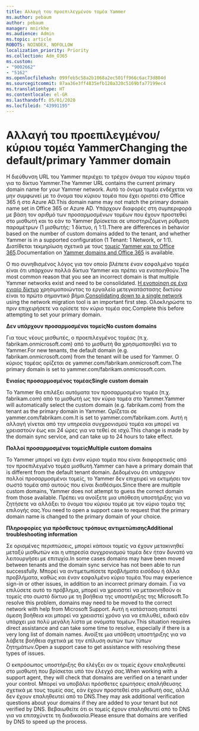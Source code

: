 ```yaml
---
title: Αλλαγή του προεπιλεγμένου τομέα Yammer
ms.author: pebaum
author: pebaum
manager: mnirkhe
ms.audience: Admin
ms.topic: article
ROBOTS: NOINDEX, NOFOLLOW
localization_priority: Priority
ms.collection: Adm_O365
ms.custom:
- "9002662"
- "5162"
ms.openlocfilehash: 099feb5c58a2b1068a2ec501ff966c6ac73d804d
ms.sourcegitcommit: 87aa36e3ff4835efb120a320c5169bfa77199ec4
ms.translationtype: HT
ms.contentlocale: el-GR
ms.lasthandoff: 05/01/2020
ms.locfileid: "43991195"
---
```

# <a name="changing-the-defaultprimary-yammer-domain"></a><span data-ttu-id="90406-102">Αλλαγή του προεπιλεγμένου/κύριου τομέα Yammer</span><span class="sxs-lookup"><span data-stu-id="90406-102">Changing the default/primary Yammer domain</span></span>

<span data-ttu-id="90406-103">Η διεύθυνση URL του Yammer περιέχει το τρέχον όνομα του κύριου τομέα για το δίκτυο Yammer.</span><span class="sxs-lookup"><span data-stu-id="90406-103">The Yammer URL contains the current primary domain name for your Yammer network.</span></span> <span data-ttu-id="90406-104">Αυτό το όνομα τομέα ενδέχεται να μην συμφωνεί με το όνομα του κύριου τομέα που έχει οριστεί στο Office 365 ή στο Azure AD.</span><span class="sxs-lookup"><span data-stu-id="90406-104">This domain name may not match the primary domain name set in Office 365 or Azure AD.</span></span> <span data-ttu-id="90406-105">Υπάρχουν διαφορές στη συμπεριφορά με βάση τον αριθμό των προσαρμοσμένων τομέων που έχουν προστεθεί στο μισθωτή και το εάν το Yammer βρίσκεται σε υποστηριζόμενη ρύθμιση παραμέτρων (1 μισθωτής: 1 δίκτυο, ή 1:1).</span><span class="sxs-lookup"><span data-stu-id="90406-105">There are differences in behavior based on the number of custom domains added to the tenant, and whether Yammer is in a supported configuration (1 Tenant: 1 Network, or 1:1).</span></span> <span data-ttu-id="90406-106">Διατίθεται τεκμηρίωση σχετικά με τους [τομείς Yammer και το Office 365](https://docs.microsoft.com/yammer/configure-your-yammer-network/manage-yammer-domains).</span><span class="sxs-lookup"><span data-stu-id="90406-106">Documentation on [Yammer domains and Office 365](https://docs.microsoft.com/yammer/configure-your-yammer-network/manage-yammer-domains) is available.</span></span>

<span data-ttu-id="90406-107">Ο πιο συνηθισμένος λόγος για τον οποίο βλέπετε έναν εσφαλμένο τομέα είναι ότι υπάρχουν πολλά δίκτυα Yammer και πρέπει να ενοποιηθούν.</span><span class="sxs-lookup"><span data-stu-id="90406-107">The most common reason that you see an incorrect domain is that multiple Yammer networks exist and need to be consolidated.</span></span> <span data-ttu-id="90406-108">[Η ενοποίηση σε ένα ενιαίο δίκτυο](https://docs.microsoft.com/yammer/configure-your-yammer-network/consolidate-multiple-yammer-networks) χρησιμοποιώντας το εργαλείο μετεγκατάστασης δικτύου είναι το πρώτο σημαντικό βήμα.</span><span class="sxs-lookup"><span data-stu-id="90406-108">[Consolidating down to a single network](https://docs.microsoft.com/yammer/configure-your-yammer-network/consolidate-multiple-yammer-networks) using the network migration tool is an important first step.</span></span> <span data-ttu-id="90406-109">Ολοκληρώστε το πριν επιχειρήσετε να ορίσετε τον κύριο τομέα σας.</span><span class="sxs-lookup"><span data-stu-id="90406-109">Complete this before attempting to set your primary domain.</span></span>

<span data-ttu-id="90406-110">**Δεν υπάρχουν προσαρμοσμένοι τομείς**</span><span class="sxs-lookup"><span data-stu-id="90406-110">**No custom domains**</span></span>

<span data-ttu-id="90406-111">Για τους νέους μισθωτές, ο προεπιλεγμένος τομέας (π.χ. fabrikam.onmicrosoft.com) από το μισθωτή θα χρησιμοποιηθεί για το Yammer.</span><span class="sxs-lookup"><span data-stu-id="90406-111">For new tenants, the default domain (e.g. fabrikam.onmicrosoft.com) from the tenant will be used for Yammer.</span></span> <span data-ttu-id="90406-112">Ο κύριος τομέας ορίζεται σε yammer.com/fabrikam.onmicrosoft.com.</span><span class="sxs-lookup"><span data-stu-id="90406-112">The primary domain is set to yammer.com/fabrikam.onmicrosoft.com.</span></span>

<span data-ttu-id="90406-113">**Ενιαίος προσαρμοσμένος τομέας**</span><span class="sxs-lookup"><span data-stu-id="90406-113">**Single custom domain**</span></span>

<span data-ttu-id="90406-114">Το Yammer θα επιλέξει αυτόματα τον προσαρμοσμένο τομέα (π.χ. fabrikam.com) από το μισθωτή ως τον κύριο τομέα στο Yammer.</span><span class="sxs-lookup"><span data-stu-id="90406-114">Yammer will automatically select the custom domain (e.g. fabrikam.com) from the tenant as the primary domain in Yammer.</span></span> <span data-ttu-id="90406-115">Ορίζεται σε yammer.com/fabrikam.com.</span><span class="sxs-lookup"><span data-stu-id="90406-115">It is set to yammer.com/fabrikam.com.</span></span> <span data-ttu-id="90406-116">Αυτή η αλλαγή γίνεται από την υπηρεσία συγχρονισμού τομέα και μπορεί να χρειαστούν έως και 24 ώρες για να τεθεί σε ισχύ.</span><span class="sxs-lookup"><span data-stu-id="90406-116">This change is made by the domain sync service, and can take up to 24 hours to take effect.</span></span>

<span data-ttu-id="90406-117">**Πολλοί προσαρμοσμένοι τομείς**</span><span class="sxs-lookup"><span data-stu-id="90406-117">**Multiple custom domains**</span></span>

<span data-ttu-id="90406-118">Το Yammer μπορεί να έχει έναν κύριο τομέα που είναι διαφορετικός από τον προεπιλεγμένο τομέα μισθωτή.</span><span class="sxs-lookup"><span data-stu-id="90406-118">Yammer can have a primary domain that is different from the default tenant domain.</span></span> <span data-ttu-id="90406-119">Δεδομένου ότι υπάρχουν πολλοί προσαρμοσμένοι τομείς, το Yammer δεν επιχειρεί να εκτιμήσει τον σωστό τομέα από αυτούς που είναι διαθέσιμοι.</span><span class="sxs-lookup"><span data-stu-id="90406-119">Since there are multiple custom domains, Yammer does not attempt to guess the correct domain from those available.</span></span> <span data-ttu-id="90406-120">Πρέπει να ανοίξετε μια υπόθεση υποστήριξης για να ζητήσετε να αλλάξει το όνομα του κύριου τομέα με τον κύριο τομέα της επιλογής σας.</span><span class="sxs-lookup"><span data-stu-id="90406-120">You need to open a support case to request that the primary domain name is changed to the primary domain of your choice.</span></span>

<span data-ttu-id="90406-121">**Πληροφορίες για πρόσθετους τρόπους αντιμετώπισης**</span><span class="sxs-lookup"><span data-stu-id="90406-121">**Additional troubleshooting information**</span></span>

<span data-ttu-id="90406-122">Σε ορισμένες περιπτώσεις, μπορεί κάποιοι τομείς να έχουν μετακινηθεί μεταξύ μισθωτών και η υπηρεσία συγχρονισμού τομέα δεν ήταν δυνατό να λειτουργήσει με επιτυχία.</span><span class="sxs-lookup"><span data-stu-id="90406-122">In some cases domains may have been moved between tenants and the domain sync service has not been able to run successfully.</span></span> <span data-ttu-id="90406-123">Μπορεί να αντιμετωπίσετε προβλήματα εισόδου ή άλλα προβλήματα, καθώς και έναν εσφαλμένο κύριο τομέα.</span><span class="sxs-lookup"><span data-stu-id="90406-123">You may experience sign-in or other issues, in addition to an incorrect primary domain.</span></span> <span data-ttu-id="90406-124">Για να επιλύσετε αυτό το πρόβλημα, μπορεί να χρειαστεί να μετακινηθούν οι τομείς στο σωστό δίκτυο με τη βοήθεια της υποστήριξης της Microsoft.</span><span class="sxs-lookup"><span data-stu-id="90406-124">To resolve this problem, domains may need to be moved to the correct network with help from Microsoft Support.</span></span> <span data-ttu-id="90406-125">Αυτή η κατάσταση απαιτεί άμεση βοήθεια και μπορεί να χρειαστεί χρόνο για να επιλυθεί, ειδικά εάν υπάρχει μια πολύ μεγάλη λίστα με ονόματα τομέων.</span><span class="sxs-lookup"><span data-stu-id="90406-125">This situation requires direct assistance and can take some time to resolve, especially if there is a very long list of domain names.</span></span> <span data-ttu-id="90406-126">Ανοίξτε μια υπόθεση υποστήριξης για να λάβετε βοήθεια σχετικά με την επίλυση αυτών των τύπων ζητημάτων.</span><span class="sxs-lookup"><span data-stu-id="90406-126">Open a support case to get assistance with resolving these types of issues.</span></span>

<span data-ttu-id="90406-127">Ο εκπρόσωπος υποστήριξης θα ελέγξει αν οι τομείς έχουν επαληθευτεί στο μισθωτή που βρίσκεται υπό τον έλεγχό σας.</span><span class="sxs-lookup"><span data-stu-id="90406-127">When working with a support agent, they will check that domains are verified on a tenant under your control.</span></span> <span data-ttu-id="90406-128">Μπορεί να υποβάλει πρόσθετες ερωτήσεις επαλήθευσης σχετικά με τους τομείς σας, εάν έχουν προστεθεί στο μισθωτή σας, αλλά δεν έχουν επαληθευτεί από το DNS.</span><span class="sxs-lookup"><span data-stu-id="90406-128">They may ask additional verification questions about your domains if they are added to your tenant but not verified by DNS.</span></span> <span data-ttu-id="90406-129">Βεβαιωθείτε ότι οι τομείς έχουν επαληθευτεί από το DNS για να επιταχύνετε τη διαδικασία.</span><span class="sxs-lookup"><span data-stu-id="90406-129">Please ensure that domains are verified by DNS to speed up the process.</span></span>
